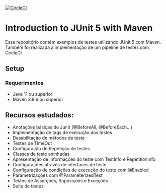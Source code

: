 [![CircleCI](https://dl.circleci.com/status-badge/img/gh/jeronimafloriano/tests-java-e-spring/tree/master.svg?style=svg)](https://dl.circleci.com/status-badge/redirect/gh/jeronimafloriano/tests-java-e-spring/tree/master)

# Introduction to JUnit 5 with Maven

Esse repositório contém exemplos de testes utilizando JUnit 5 com Maven.
Também foi realizada a implementação de um pipeline de testes com CircleCI

## Setup
### Requerimentos
* Java 11 ou superior
* Maven 3.8.6 ou superior

## Recursos estudados:

* Anotações básicas do Junit (@BeforeAll, @BeforeEach...)
* Implementação de tags de execução dos testes
* Desabilitação de métodos de teste
* Testes de TimeOut 
* Configuração de Repetição de testes
* Classes de teste aninhadas
* Apresentação de informações do teste com TestInfo e RepetitionInfo 
* Configurações através de interfaces de teste
* Configuração de condições de execução do teste com @Enabled
* Parametrizações com @ParameterizedTest
* Testes de Asserções, Suposições e Exceções
* Suite de testes
